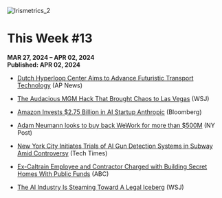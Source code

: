 ![Irismetrics_2](https://github.com/MLiserb/Public_articles/assets/144083324/e3196f91-edac-45b2-9df9-0d58594fe274)

# This Week #13

**MAR 27, 2024 – APR 02, 2024**
<br>**Published: APR 02, 2024**

- [Dutch Hyperloop Center Aims to Advance Futuristic Transport Technology](https://apnews.com/article/hyperloop-netherlands-musk-transport-technology-8f07982a84e3e037226584930113a494) (AP News)
    
- [The Audacious MGM Hack That Brought Chaos to Las Vegas](https://www.wsj.com/tech/cybersecurity/mgm-hack-casino-hackers-group-0366c641) (WSJ)
    
- [Amazon Invests $2.75 Billion in AI Startup Anthropic](https://www.bloomberg.com/news/articles/2024-03-27/amazon-invests-additional-2-75-billion-in-ai-startup-anthropic) (Bloomberg)
    
- [Adam Neumann looks to buy back WeWork for more than $500M](https://nypost.com/2024/03/25/business/adam-neumann-looks-to-buy-back-wework-for-more-than-500m-report/) (NY Post)
    
- [New York City Initiates Trials of AI Gun Detection Systems in Subway Amid Controversy](http://new%20york%20city%20initiates%20trials%20of%20ai%20gun%20detection%20systems%20in%20subway%20amid%20controversy/) (Tech Times)
    
- [Ex-Caltrain Employee and Contractor Charged with Building Secret Homes With Public Funds](https://abcnews.go.com/Business/wireStory/caltrain-employee-contractor-charged-building-secret-homes-public-108637800) (ABC)
    
- [The AI Industry Is Steaming Toward A Legal Iceberg](https://www.wsj.com/tech/ai/the-ai-industry-is-steaming-toward-a-legal-iceberg-5d9a6ac1) (WSJ)
